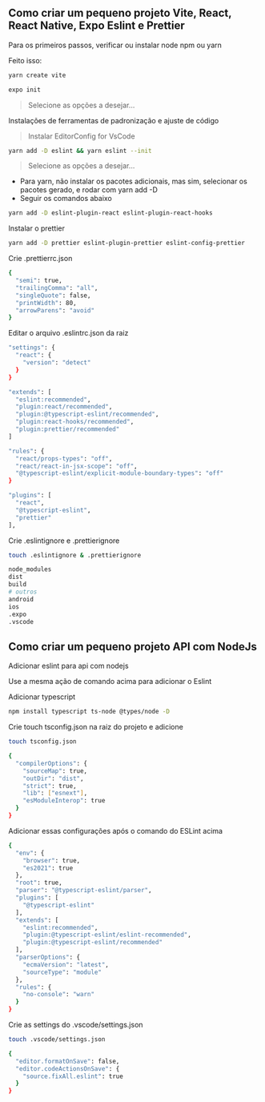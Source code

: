## Como criar um pequeno projeto Vite, React, React Native, Expo Eslint e Prettier

Para os primeiros passos, verificar ou instalar node npm ou yarn

Feito isso:

```bash
yarn create vite
```

```bash
expo init
```

> Selecione as opções a desejar...

Instalações de ferramentas de padronização e ajuste de código

> Instalar EditorConfig for VsCode

```bash
yarn add -D eslint && yarn eslint --init
``` 

> Selecione as opções a desejar...

- Para yarn, não instalar os pacotes adicionais, mas sim, selecionar os pacotes gerado, e rodar com yarn add -D 
- Seguir os comandos abaixo


```bash
yarn add -D eslint-plugin-react eslint-plugin-react-hooks
``` 

Instalar o prettier

```bash
yarn add -D prettier eslint-plugin-prettier eslint-config-prettier
``` 

Crie .prettierrc.json

```bash
{
  "semi": true,
  "trailingComma": "all",
  "singleQuote": false,
  "printWidth": 80,
  "arrowParens": "avoid"
}
```

Editar o arquivo .eslintrc.json da raiz

```bash
"settings": {
  "react": {
    "version": "detect"
  }
}
```

```bash
"extends": [
  "eslint:recommended",
  "plugin:react/recommended",
  "plugin:@typescript-eslint/recommended",
  "plugin:react-hooks/recommended",
  "plugin:prettier/recommended"
]
```

```bash
"rules": {
  "react/props-types": "off",
  "react/react-in-jsx-scope": "off",
  "@typescript-eslint/explicit-module-boundary-types": "off"
}
```

```bash
"plugins": [
  "react",
  "@typescript-eslint",
  "prettier"
],
```

Crie .eslintignore e .prettierignore

```bash
touch .eslintignore & .prettierignore
```

```bash
node_modules
dist
build
# outros
android
ios
.expo
.vscode
```

## Como criar um pequeno projeto API com NodeJs

Adicionar eslint para api com nodejs 

Use a mesma ação de comando acima para adicionar o Eslint

Adicionar typescript

```bash
npm install typescript ts-node @types/node -D
```

Crie touch tsconfig.json na raiz do projeto e adicione

```bash
touch tsconfig.json
```

```bash
{
  "compilerOptions": {
    "sourceMap": true,
    "outDir": "dist",
    "strict": true,
    "lib": ["esnext"],
    "esModuleInterop": true
  }
}
```

Adicionar essas configurações após o comando do ESLint acima

```bash
{
  "env": {
    "browser": true,
    "es2021": true
  },
  "root": true,
  "parser": "@typescript-eslint/parser",
  "plugins": [
    "@typescript-eslint"
  ],
  "extends": [
    "eslint:recommended",
    "plugin:@typescript-eslint/eslint-recommended",
    "plugin:@typescript-eslint/recommended"
  ],
  "parserOptions": {
    "ecmaVersion": "latest",
    "sourceType": "module"
  },
  "rules": {
    "no-console": "warn"
  }
}

```

Crie as settings do .vscode/settings.json

```bash
touch .vscode/settings.json
```

```bash
{
  "editor.formatOnSave": false,
  "editor.codeActionsOnSave": {
    "source.fixAll.eslint": true 
  }
}
```
